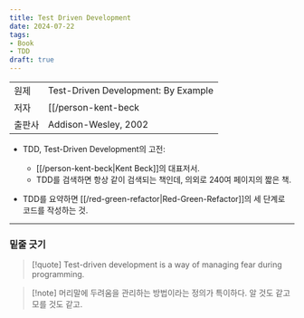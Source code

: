 ```yaml
---
title: Test Driven Development
date: 2024-07-22
tags:
- Book
- TDD
draft: true
---
```


| | |
| --- | --- |
| 원제 | Test-Driven Development: By Example |
| 저자 | [[/person-kent-beck|Kent Beck]] |
| 출판사 | Addison-Wesley, 2002 |

- TDD, Test-Driven Development의 고전:
    - [[/person-kent-beck|Kent Beck]]의 대표저서.
    - TDD를 검색하면 항상 같이 검색되는 책인데, 의외로 240여 페이지의 짧은 책.

- TDD를 요약하면 [[/red-green-refactor|Red-Green-Refactor]]의 세 단계로 코드를 작성하는 것.


---
### 밑줄 긋기
> [!quote] Test-driven development is a way of managing fear during programming.

> [!note] 머리말에 두려움을 관리하는 방법이라는 정의가 특이하다. 알 것도 같고 모를 것도 같고.

<BR />
